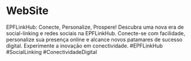 # WebSite
EPFLinkHub: Conecte, Personalize, Prospere! Descubra uma nova era de social-linking e redes sociais na EPFLinkHub. Conecte-se com facilidade, personalize sua presença online e alcance novos patamares de sucesso digital. Experimente a inovação em conectividade. #EPFLinkHub #SocialLinking #ConectividadeDigital
